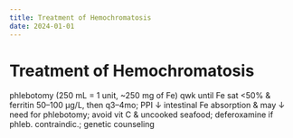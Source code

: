 ```yaml
---
title: Treatment of Hemochromatosis
date: 2024-01-01
---
```

# Treatment of Hemochromatosis

phlebotomy (250 mL = 1 unit, ~250 mg of Fe) qwk until Fe sat <50% & ferritin 50–100 µg/L, then q3–4mo; PPI ↓ intestinal Fe absorption & may ↓ need for phlebotomy; avoid vit C & uncooked seafood; deferoxamine if phleb. contraindic.; genetic counseling

